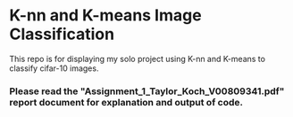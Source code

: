 # K-nn and K-means Image Classification
This repo is for displaying my solo project using K-nn and K-means to classify cifar-10 images.

### Please read the "Assignment_1_Taylor_Koch_V00809341.pdf" report document for explanation and output of code.
